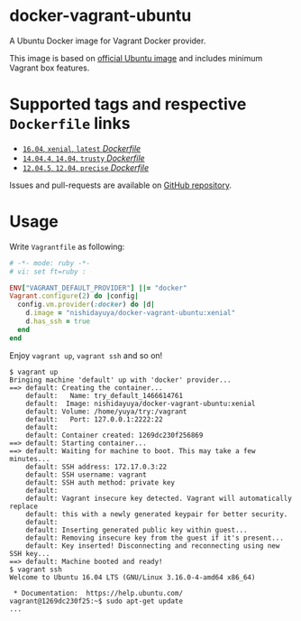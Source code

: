 # docker-vagrant-ubuntu

A Ubuntu Docker image for Vagrant Docker provider.

This image is based on [official Ubuntu image](https://hub.docker.com/_/ubuntu/) and includes minimum Vagrant box features.

# Supported tags and respective `Dockerfile` links

* [`16.04`, `xenial`, `latest` *Dockerfile*](https://github.com/nishidayuya/docker-vagrant-ubuntu/blob/master/Dockerfile)
* [`14.04.4`, `14.04`, `trusty` *Dockerfile*](https://github.com/nishidayuya/docker-vagrant-ubuntu/blob/14.04-trusty/Dockerfile)
* [`12.04.5`, `12.04`, `precise` *Dockerfile*](https://github.com/nishidayuya/docker-vagrant-ubuntu/blob/12.04-precise/Dockerfile)

Issues and pull-requests are available on [GitHub repository](https://github.com/nishidayuya/docker-vagrant-ubuntu/).

# Usage

Write `Vagrantfile` as following:

```ruby
# -*- mode: ruby -*-
# vi: set ft=ruby :

ENV["VAGRANT_DEFAULT_PROVIDER"] ||= "docker"
Vagrant.configure(2) do |config|
  config.vm.provider(:docker) do |d|
    d.image = "nishidayuya/docker-vagrant-ubuntu:xenial"
    d.has_ssh = true
  end
end
```

Enjoy `vagrant up`, `vagrant ssh` and so on!

```
$ vagrant up
Bringing machine 'default' up with 'docker' provider...
==> default: Creating the container...
    default:   Name: try_default_1466614761
    default:  Image: nishidayuya/docker-vagrant-ubuntu:xenial
    default: Volume: /home/yuya/try:/vagrant
    default:   Port: 127.0.0.1:2222:22
    default:
    default: Container created: 1269dc230f256869
==> default: Starting container...
==> default: Waiting for machine to boot. This may take a few minutes...
    default: SSH address: 172.17.0.3:22
    default: SSH username: vagrant
    default: SSH auth method: private key
    default:
    default: Vagrant insecure key detected. Vagrant will automatically replace
    default: this with a newly generated keypair for better security.
    default:
    default: Inserting generated public key within guest...
    default: Removing insecure key from the guest if it's present...
    default: Key inserted! Disconnecting and reconnecting using new SSH key...
==> default: Machine booted and ready!
$ vagrant ssh
Welcome to Ubuntu 16.04 LTS (GNU/Linux 3.16.0-4-amd64 x86_64)

 * Documentation:  https://help.ubuntu.com/
vagrant@1269dc230f25:~$ sudo apt-get update
...
```
